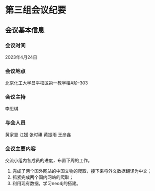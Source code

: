 # 第三组会议纪要
## 会议基本信息
### 会议时间
2023年4月24日
### 会议地点
北京化工大学昌平校区第一教学楼A阶-303
### 会议主持
李思琪
### 与会人员
黄家慧 江媛 张时祺 黄振雨 王彦鑫
### 会议主要内容
交流小组内各成员的进度，布置下周的工作。
1. 完成了两个国外网站的中国文物的爬取，接下来将外文数据翻译为中文；
2. 抓紧完成两个国内网站的爬取；
3. 利用现有数据，学习neo4j的搭建。
